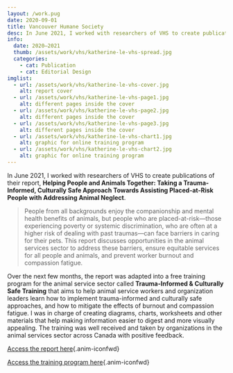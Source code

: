 ```yaml
---
layout: /work.pug
date: 2020-09-01
title: Vancouver Humane Society
desc: In June 2021, I worked with researchers of VHS to create publications of their report, Helping People and Animals Together - Taking a Trauma-Informed, Culturally Safe Approach Towards Assisting Placed-at-Risk People with Addressing Animal Neglect
info:
  date: 2020–2021
  thumb: /assets/work/vhs/katherine-le-vhs-spread.jpg
  categories:
    - cat: Publication
    - cat: Editorial Design
imglist:
  - url: /assets/work/vhs/katherine-le-vhs-cover.jpg
    alt: report cover
  - url: /assets/work/vhs/katherine-le-vhs-page1.jpg
    alt: different pages inside the cover
  - url: /assets/work/vhs/katherine-le-vhs-page2.jpg
    alt: different pages inside the cover
  - url: /assets/work/vhs/katherine-le-vhs-page3.jpg
    alt: different pages inside the cover
  - url: /assets/work/vhs/katherine-le-vhs-chart1.jpg
    alt: graphic for online training program
  - url: /assets/work/vhs/katherine-le-vhs-chart2.jpg
    alt: graphic for online training program
---
```

In June 2021, I worked with researchers of VHS to create publications of their report, **Helping People and Animals Together: Taking a Trauma-Informed, Culturally Safe Approach Towards Assisting Placed-at-Risk People with Addressing Animal Neglect**.

> People from all backgrounds enjoy the companionship and mental health benefits of animals, but people who are placed-at-risk—those experiencing poverty or systemic discrimination, who are often at a higher risk of dealing with past traumas—can face barriers in caring for their pets. This report discusses opportunities in the animal services sector to address these barriers, ensure equitable services for all people and animals, and prevent worker burnout and compassion fatigue.

Over the next few months, the report was adapted into a free training program for the animal service sector called **Trauma-Informed & Culturally Safe Training** that aims to help animal service workers and organization leaders learn how to implement trauma-informed and culturally safe approaches, and how to mitigate the effects of burnout and compassion fatigue. I was in charge of creating diagrams, charts, worksheets and other materials that help making information easier to digest and more visually appealing. The training was well received and taken by organizations in the animal services sector across Canada with positive feedback.

[Access the report here](https://vancouverhumanesociety.bc.ca/wp-content/uploads/2021/06/Helping-people-and-animals-together-VHS.pdf){.anim-iconfwd}

[Access the training program here](https://vancouverhumanesociety.bc.ca/trauma-informed-training/){.anim-iconfwd}